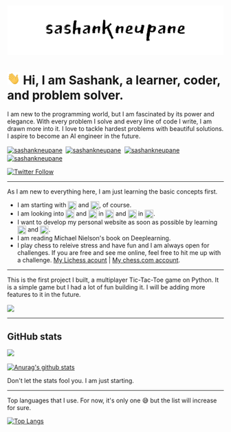 <img align = "center" src= assets/images/logo0.png>


<h1> <img src="https://raw.githubusercontent.com/basnetsoyuj/basnetsoyuj/master/assets/images/wave.gif" width="30px"/> Hi, I am Sashank, a <b>learner</b>, <b>coder</b>, and <b>problem solver</b>. </h1>
 

<p> I am new to the programming world, but I am fascinated by its power and elegance. With every problem I solve and every line of code I write, I am drawn more into it. I love to tackle hardest problems with beautiful solutions. I aspire to become an AI engineer in the future. </p>

<a href="https://twitter.com/SashankNeupane1" target="blank"><img align="center" src="https://simpleicons.org/icons/twitter.svg" alt="sashankneupane" height="25" width="25" /></a>&nbsp;&nbsp;<a href="https://www.linkedin.com/in/sashank-neupane-8b4330192/" target="blank"><img align="center" src="https://simpleicons.org/icons/linkedin.svg" alt="sashankneupane" height="25" width="25" /></a>&nbsp;&nbsp;<a href="https://www.instagram.com/neupanesashank/" target="blank"><img align="center" src="https://simpleicons.org/icons/instagram.svg" alt="sashankneupane" height="25" width="25" /></a>&nbsp;&nbsp;<a href="mailto:sashankneupane7@gmail.com"><img align="center" src="https://simpleicons.org/icons/gmail.svg" alt="sashankneupane" height="25" width="25" /></a>

[![Twitter Follow](https://img.shields.io/twitter/follow/sashankneupane1?label=Follow&style=social)](https://twitter.com/sashankneupane1)

---
As I am new to everything here, I am just learning the basic concepts first.
- I am starting with <img align="center" src="https://simpleicons.org/icons/git.svg" height="20" width="20"> and <img align="center" src="https://simpleicons.org/icons/github.svg" height="20" width="20">, of course. 
- I am looking into <img align="center" src="https://simpleicons.org/icons/numpy.svg" height="20" width="20"> and <img align="center" src="https://simpleicons.org/icons/pandas.svg" height="20" width="20"> in <img align="center" src="https://simpleicons.org/icons/python.svg" height="20" width="20"> and <img align="center" src="https://simpleicons.org/icons/react.svg" height="20" width="20"> in <img align="center" src="https://simpleicons.org/icons/javascript.svg" height="20" width="20">. 
- I want to develop my personal website as soon as possible by learning <img align="center" src="https://simpleicons.org/icons/react.svg" height="20" width="20"> and <img align="center" src="https://simpleicons.org/icons/gatsby.svg" height="20" width="20">.
- I am reading Michael Nielson's book on Deeplearning. 
- I play chess to releive stress and have fun and I am always open for challenges. If you are free and see me online, feel free to hit me up with a challenge. <a href="https://lichess.org/@/sashankneupane">My Lichess acount</a> | <a href="https://www.chess.com/member/knahsas07">My chess.com account</a>.



<hr>

<p> This is the first project I built, a multiplayer Tic-Tac-Toe game on Python. It is a simple game but I had a lot of fun building it. I will be adding more features to it in the future.</p>

<a href="https://github.com/sashankneupane7/First-Project-Tic-Tac-Toe-game-">
  <img align="center" src="https://github-readme-stats.vercel.app/api/pin/?username=sashankneupane7&repo=First-Project-Tic-Tac-Toe-game-&show_owner=true&theme=radical" />
</a>


<hr/>

<h2 ><b>GitHub stats</b></h2>


![](https://komarev.com/ghpvc/?username=sashankneupane7)


[![Anurag's github stats](https://github-readme-stats.vercel.app/api?username=sashankneupane7&count_private=true&show_icons=true&theme=radical)](https://github.com/sashankneupane7)
<p>Don't let the stats fool you. I am just starting.</p>

----

<p> Top languages that I use. For now, it's only one 😅 but the list will increase for sure. </p>

[![Top Langs](https://github-readme-stats.vercel.app/api/top-langs/?username=sashankneupane7&layout=compact&theme=radical)](https://github.com/sashankneupane7)